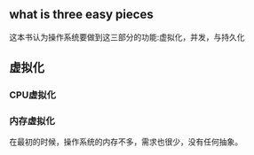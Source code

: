 ## what is three easy pieces
这本书认为操作系统要做到这三部分的功能:虚拟化，并发，与持久化
## 虚拟化
### CPU虚拟化

### 内存虚拟化

在最初的时候，操作系统的内存不多，需求也很少，没有任何抽象。


